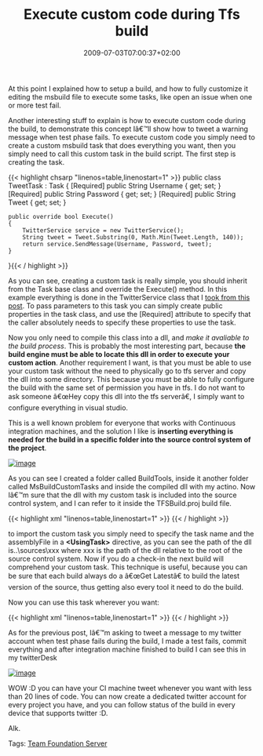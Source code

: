 ﻿---
title: "Execute custom code during Tfs build"
description: ""
date: 2009-07-03T07:00:37+02:00
draft: false
tags: [Team Foundation Server]
categories: [Team Foundation Server]
---
At this point I explained how to setup a build, and how to fully customize it editing the msbuild file to execute some tasks, like open an issue when one or more test fail.

Another interesting stuff to explain is how to execute custom code during the build, to demonstrate this concept Iâ€™ll show how to tweet a warning message when test phase fails. To execute custom code you simply need to create a custom msbuild task that does everything you want, then you simply need to call this custom task in the build script. The first step is creating the task.

{{< highlight chsarp "linenos=table,linenostart=1" >}}
public class TweetTask : Task
{
    [Required]
    public String Username { get; set; }
    [Required]
    public String Password { get; set; }
    [Required]
    public String Tweet { get; set; }

    public override bool Execute()
    {
        TwitterService service = new TwitterService();
        String tweet = Tweet.Substring(0, Math.Min(Tweet.Length, 140));
        return service.SendMessage(Username, Password, tweet);
    }
}{{< / highlight >}}

<!-- Code inserted with Steve Dunn's Windows Live Writer Code Formatter Plugin.  http://dunnhq.com -->

As you can see, creating a custom task is really simple, you should inherit from the Task base class and override the Execute() method. In this example everything is done in the TwitterService class that I [took from this post](http://www.dreamincode.net/code/snippet2556.htm). To pass parameters to this task you can simply create public properties in the task class, and use the [Required] attribute to specify that the caller absolutely needs to specify these properties to use the task.

Now you only need to compile this class into a dll, and *make it avaliable to the build process*. This is probably the most interesting part, because  **the build engine must be able to locate this dll in order to execute your custom action**. Another requirement I want, is that you must be able to use your custom task without the need to physically go to tfs server and copy the dll into some directory. This because you must be able to fully configure the build with the same set of permission you have in tfs. I do not want to ask someone â€œHey copy this dll into the tfs serverâ€, I simply want to configure everything in visual studio.

This is a well known problem for everyone that works with Continuous integration machines, and the solution I like is  **inserting everything is needed for the build in a specific folder into the source control system of the project**.

[![image](http://www.codewrecks.com/blog/wp-content/uploads/2009/07/image-thumb6.png "image")](http://www.codewrecks.com/blog/wp-content/uploads/2009/07/image6.png)

As you can see I created a folder called BuildTools, inside it another folder called MsBuildCustomTasks and inside the compiled dll with my actino. Now Iâ€™m sure that the dll with my custom task is included into the source control system, and I can refer to it inside the TFSBuild.proj build file.

{{< highlight xml "linenos=table,linenostart=1" >}}
<UsingTask
        TaskName="DotNetMarche.MsBuildExtensions.Twitter.TweetTask"
         AssemblyFile="..\sources\BuildTools\MsBuildCustomTasks\DotNetMarche.MsBuildExtensions.dll"/>{{< / highlight >}}

<!-- Code inserted with Steve Dunn's Windows Live Writer Code Formatter Plugin.  http://dunnhq.com -->

to import the custom task you simply need to specify the task name and the assemblyFile in a  **&lt;UsingTask&gt;** directive, as you can see the path of the dll is..\sources\xxx where xxx is the path of the dll relative to the root of the source control system. Now if you do a check-in the next build will comprehend your custom task. This technique is useful, because you can be sure that each build always do a â€œGet Latestâ€ to build the latest version of the source, thus getting also every tool it need to do the build.

Now you can use this task wherever you want:

{{< highlight xml "linenos=table,linenostart=1" >}}
<TweetTask
    Condition="'$(IsDesktopBuild)' != 'true' and '$(TestSuccess)' != 'true'"
    Username="alkampfer" 
    Password="xxxxxxxxxxx" 
    Tweet="Unit Test Failure in build number: $(BuildNumber)" />{{< / highlight >}}

<!-- Code inserted with Steve Dunn's Windows Live Writer Code Formatter Plugin.  http://dunnhq.com -->

As for the previous post, Iâ€™m asking to tweet a message to my twitter account when test phase fails during the build, I made a test fails, commit everything and after integration machine finished to build I can see this in my twitterDesk

[![image](http://www.codewrecks.com/blog/wp-content/uploads/2009/07/image-thumb7.png "image")](http://www.codewrecks.com/blog/wp-content/uploads/2009/07/image7.png)

WOW :D you can have your CI machine tweet whenever you want with less than 20 lines of code. You can now create a dedicated twitter account for every project you have, and you can follow status of the build in every device that supports twitter :D.

Alk.

Tags: [Team Foundation Server](http://technorati.com/tag/Team%20Foundation%20Server)
